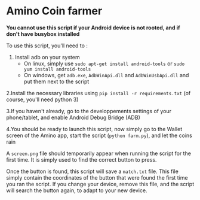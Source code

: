 # Amino Coin farmer
__You cannot use this script if your Android device is not rooted, and if don't have busybox installed__

To use this script, you'll need to :

1. Install adb on your system
    * On linux, simply use `sudo apt-get install android-tools` or `sudo yum install android-tools`
    * On windows, get `adb.exe`, `AdbWinApi.dll` and `AdbWinUsbApi.dll` and put them next to the script

2.Install the necessary libraries using `pip install -r requirements.txt` (of course, you'll need python 3)

3.If you haven't already, go to the developpements settings of your phone/tablet, and enable Android Debug Bridge (ADB)

4.You should be ready to launch this script, now simply go to the Wallet screen of the Amino app, start the script (`python farm.py`), and let the coins rain

A `screen.png` file should temporarily appear when running the script for the first time. It is simply used to find the correct button to press.

Once the button is found, this script will save a `match.txt` file. This file simply contain the coordinates of the button that were found the first time you ran the script. If you change your device, remove this file, and the script will search the button again, to adapt to your new device.
